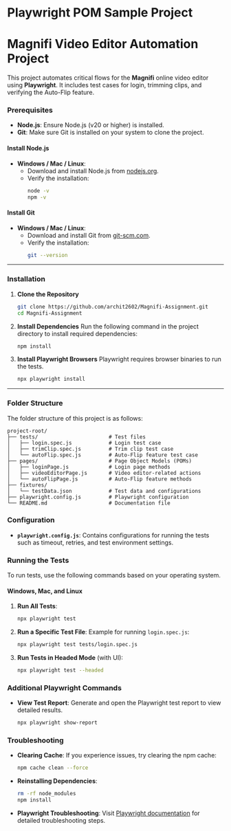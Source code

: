 # Playwright POM Sample Project

# Magnifi Video Editor Automation Project

This project automates critical flows for the **Magnifi** online video editor using **Playwright**. It includes test cases for login, trimming clips, and verifying the Auto-Flip feature.


### Prerequisites

- **Node.js**: Ensure Node.js (v20 or higher) is installed.
- **Git**: Make sure Git is installed on your system to clone the project.
  
#### Install Node.js

- **Windows / Mac / Linux**:
  - Download and install Node.js from [nodejs.org](https://nodejs.org/).
  - Verify the installation:
    ```bash
    node -v
    npm -v
    ```

#### Install Git

- **Windows / Mac / Linux**:
  - Download and install Git from [git-scm.com](https://git-scm.com/).
  - Verify the installation:
    ```bash
    git --version
    ```

---

### Installation

1. **Clone the Repository**
   ```bash
   git clone https://github.com/archit2602/Magnifi-Assignment.git
   cd Magnifi-Assignment
   ```

2. **Install Dependencies**
   Run the following command in the project directory to install required dependencies:
   ```bash
   npm install
   ```

3. **Install Playwright Browsers**
   Playwright requires browser binaries to run the tests.
   ```bash
   npx playwright install
   ```

---

### Folder Structure

The folder structure of this project is as follows:

```
project-root/
├── tests/                       # Test files
│   ├── login.spec.js            # Login test case
│   ├── trimClip.spec.js         # Trim clip test case
│   └── autoFlip.spec.js         # Auto-Flip feature test case
├── pages/                       # Page Object Models (POMs)
│   ├── loginPage.js             # Login page methods
│   ├── videoEditorPage.js       # Video editor-related actions
│   └── autoFlipPage.js          # Auto-Flip feature methods
├── fixtures/
│   └── testData.json            # Test data and configurations
├── playwright.config.js         # Playwright configuration
└── README.md                    # Documentation file
```

### Configuration

- **`playwright.config.js`**: Contains configurations for running the tests such as timeout, retries, and test environment settings.

### Running the Tests

To run tests, use the following commands based on your operating system.

#### Windows, Mac, and Linux

1. **Run All Tests**:
   ```bash
   npx playwright test
   ```

2. **Run a Specific Test File**:
   Example for running `login.spec.js`:
   ```bash
   npx playwright test tests/login.spec.js
   ```

3. **Run Tests in Headed Mode** (with UI):
   ```bash
   npx playwright test --headed
   ```

### Additional Playwright Commands

- **View Test Report**:
  Generate and open the Playwright test report to view detailed results.
  ```bash
  npx playwright show-report
  ```

### Troubleshooting

- **Clearing Cache**: If you experience issues, try clearing the npm cache:
  ```bash
  npm cache clean --force
  ```

- **Reinstalling Dependencies**:
  ```bash
  rm -rf node_modules
  npm install
  ```

- **Playwright Troubleshooting**: Visit [Playwright documentation](https://playwright.dev/docs/troubleshooting) for detailed troubleshooting steps.
